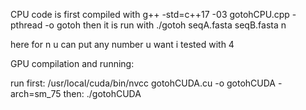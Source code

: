 CPU code is first compiled with g++ -std=c++17 -03 gotohCPU.cpp -pthread -o gotoh
then it is run with ./gotoh seqA.fasta seqB.fasta n

here for n u can put any number u want i tested with 4


GPU compilation and running:

run first:
/usr/local/cuda/bin/nvcc gotohCUDA.cu -o gotohCUDA -arch=sm_75
then: ./gotohCUDA 

